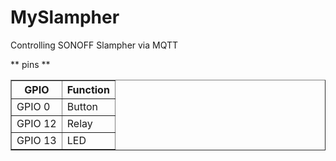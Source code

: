 # MySlampher
Controlling SONOFF Slampher via MQTT



** pins **
<table border="1">

<tr><th>GPIO</th><th>Function</th></tr>

<tr> <td> GPIO 0</td>  <td>  Button </td> </tr>
<tr> <td> GPIO 12</td>  <td>  Relay </td> </tr>
<tr> <td> GPIO 13</td>  <td>  LED </td> </tr>

<table>
